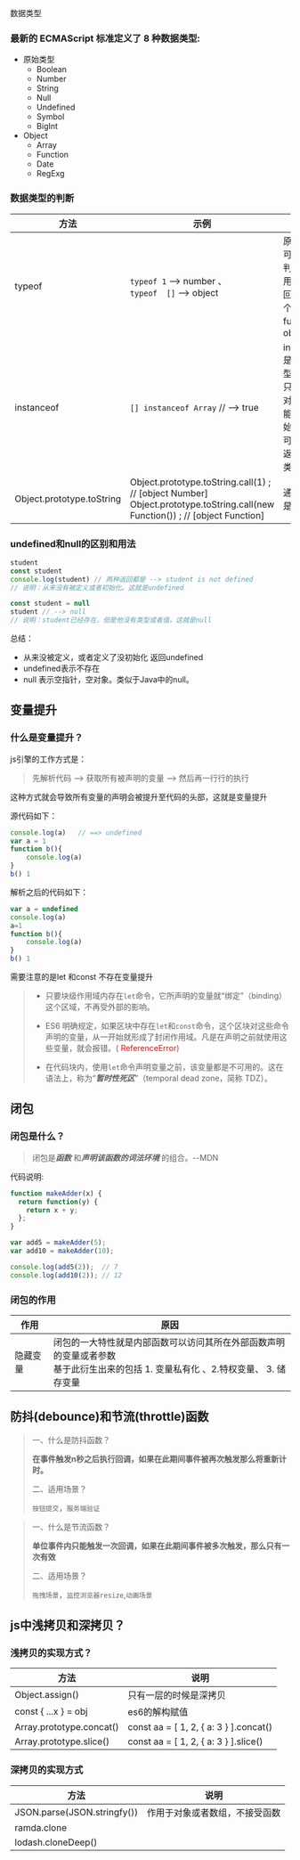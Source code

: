 数据类型

### 最新的 ECMAScript 标准定义了 8 种数据类型:

* 原始类型
  * Boolean
  * Number
  * String
  * Null
  * Undefined
  * Symbol
  * BigInt
* Object
  * Array
  * Function
  * Date
  * RegExg

### 数据类型的判断

| 方法                      | 示例                                                         | 说明                                                         |
| ------------------------- | ------------------------------------------------------------ | ------------------------------------------------------------ |
| typeof                    | `typeof 1` --> number 、<br />`typeof  []` --> object        | 原始类型可以准确判断、引用类型返回值有两个function、object   |
| instanceof                | `[] instanceof Array` // --> true                            | instanceof是基于原型链<br />只能用于对象，不能用于原始类型<br />可以准确返回所属类型 |
| Object.prototype.toString | Object.prototype.toString.call(1) ;    // [object Number]<br />Object.prototype.toString.call(new Function()) ; // [object Function] | 通用，但是麻烦                                               |

### undefined和null的区别和用法

```javascript
student
const student
console.log(student) // 两种返回都是 --> student is not defined
// 说明：从来没有被定义或者初始化。这就是undefined

const student = null
student // --> null
// 说明：student已经存在，但是他没有类型或者值，这就是null

```

总结：

* 从来没被定义，或者定义了没初始化 返回undefined
* undefined表示不存在
* null 表示空指针，空对象。类似于Java中的null。

## 变量提升

### 什么是变量提升？

js引擎的工作方式是：

> 先解析代码 --> 获取所有被声明的变量 --> 然后再一行行的执行

这种方式就会导致所有变量的声明会被提升至代码的头部，这就是变量提升

源代码如下：

```javascript
console.log(a)   // ==> undefined
var a = 1
function b(){
    console.log(a)
}
b() 1
```

解析之后的代码如下：

```javascript
var a = undefined
console.log(a)
a=1
function b(){
    console.log(a)
}
b() 1
```

需要注意的是let 和const 不存在变量提升

> * 只要块级作用域内存在`let`命令，它所声明的变量就“绑定”（binding）这个区域，不再受外部的影响。
>
> * ES6 明确规定，如果区块中存在`let`和`const`命令，这个区块对这些命令声明的变量，从一开始就形成了封闭作用域。凡是在声明之前就使用这些变量，就会报错。( <span style='color:red'>ReferenceError</span>)
> * 在代码块内，使用`let`命令声明变量之前，该变量都是不可用的。这在语法上，称为“***暂时性死区***”（temporal dead zone，简称 TDZ）。





## 闭包

### 闭包是什么？

> 闭包是***函数*** 和***声明该函数的词法环境*** 的组合。--MDN

代码说明:

```javascript
function makeAdder(x) {
  return function(y) {
    return x + y;
  };
}

var add5 = makeAdder(5);
var add10 = makeAdder(10);

console.log(add5(2));  // 7
console.log(add10(2)); // 12
```



### 闭包的作用

| 作用     | 原因                                                         |
| -------- | ------------------------------------------------------------ |
| 隐藏变量 | 闭包的一大特性就是内部函数可以访问其所在外部函数声明的变量或者参数<br/>基于此衍生出来的包括  1. 变量私有化 、2.特权变量、 3. 储存变量 |



## 防抖(debounce)和节流(throttle)函数

> 一、什么是防抖函数？
>
>    **在事件触发n秒之后执行回调，如果在此期间事件被再次触发那么将重新计时。**
>
> 二、适用场景？
>
>    `按钮提交`，`服务端验证`



> 一、什么是节流函数？
>
>    **单位事件内只能触发一次回调，如果在此期间事件被多次触发，那么只有一次有效**
>
> 二、适用场景？
>
>    `拖拽场景`，`监控浏览器resize`,`动画场景`



## js中浅拷贝和深拷贝？

### 浅拷贝的实现方式？

| 方法                     | 说明                                   |
| ------------------------ | -------------------------------------- |
| Object.assign()          | 只有一层的时候是深拷贝                 |
| const { ...x } = obj     | es6的解构赋值                          |
| Array.prototype.concat() | const aa = [ 1, 2, { a: 3 } ].concat() |
| Array.prototype.slice()  | const aa = [ 1, 2, { a: 3 } ].slice()  |

### 深拷贝的实现方式

| 方法                        | 说明                           |
| --------------------------- | ------------------------------ |
| JSON.parse(JSON.stringfy()) | 作用于对象或者数组，不接受函数 |
| ramda.clone                 |                                |
| lodash.cloneDeep()          |                                |

